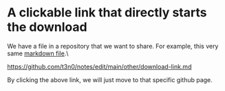 # A clickable link that directly starts the download

We have a file in a repository that we want to share. For example, this very same [markdown file](https://github.com/t3n0/notes/edit/main/other/download-link.md).\

https://github.com/t3n0/notes/edit/main/other/download-link.md

By clicking the above link, we will just move to that specific github page.
